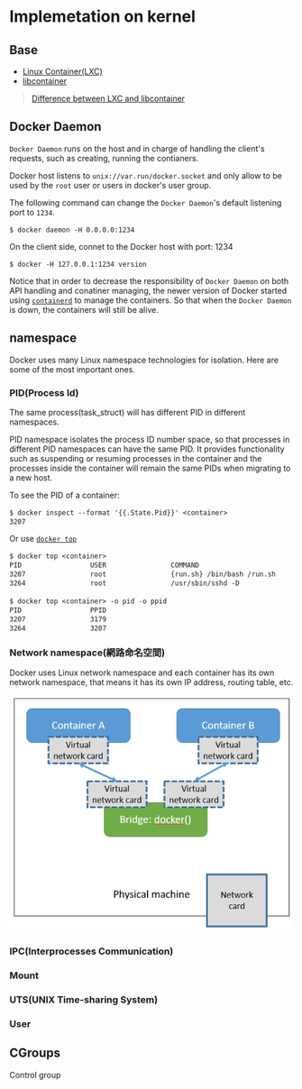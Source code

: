 # Implemetation on kernel

## Base

- [Linux Container(LXC)](https://linuxcontainers.org/)
- [libcontainer]()


> [Difference between LXC and libcontainer](https://stackoverflow.com/a/34155329/7045253)




## Docker Daemon

`Docker Daemon` runs on the host and in charge of handling the client's requests, such as creating, running the contianers.

Docker host listens to `unix://var.run/docker.socket` and only allow to be used by the `root` user or users in docker's user group.


The following command can change the `Docker Daemon`'s default listening port to `1234`. 

```
$ docker daemon -H 0.0.0.0:1234 
```


On the client side, connet to the Docker host with port: 1234

```
$ docker -H 127.0.0.1:1234 version
```

Notice that in order to decrease the responsibility of `Docker Daemon` on both API handling and conatiner managing, the  newer version of Docker started using [`containerd`](https://github.com/containerd/containerd) to manage the containers. 
So that when the `Docker Daemon` is down, the containers will still be alive.   


## namespace

Docker uses many Linux namespace technologies for isolation.
Here are some of the most important ones. 


### PID(Process Id)

The same process(task_struct) will has different PID in different namespaces.

PID namespace isolates the process ID number space, so that processes in different PID namespaces can have the same PID.
It provides functionality such as suspending or resuming processes in the container and the processes inside the container will remain the same PIDs when migrating to a new host.

To see the PID of a container:

```
$ docker inspect --format '{{.State.Pid}}' <container>
3207
```

Or use [`docker top`](https://docs.docker.com/engine/reference/commandline/top/)

```
$ docker top <container>
PID                 USER                COMMAND
3207                root                {run.sh} /bin/bash /run.sh
3264                root                /usr/sbin/sshd -D

$ docker top <container> -o pid -o ppid
PID                 PPID
3207                3179
3264                3207
```




### Network namespace(網路命名空間)

 Docker uses Linux network namespace and each container has its own network namespace, that means it has its own IP address, routing table, etc.

 ![](assets/001.png)

 

### IPC(Interprocesses Communication) 

### Mount

### UTS(UNIX Time-sharing System)

### User


## CGroups

Control group 